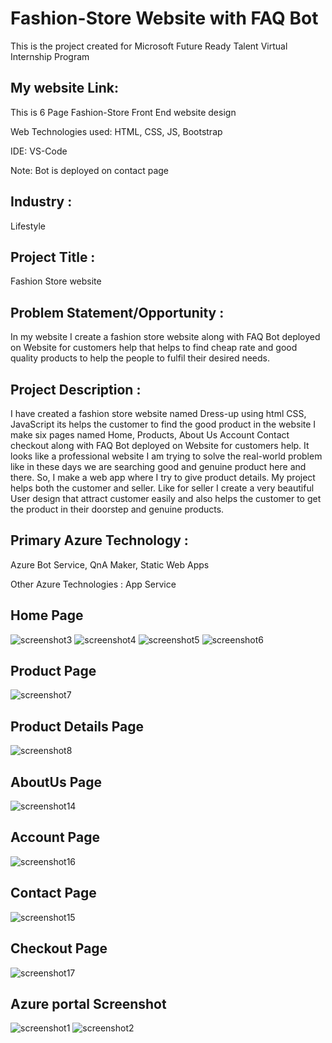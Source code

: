 # Fashion-Store Website with FAQ Bot

This is the project created for Microsoft Future Ready Talent Virtual Internship Program

## My website Link:


This is 6 Page Fashion-Store Front End website design

Web Technologies used: HTML, CSS, JS, Bootstrap

IDE: VS-Code

Note: Bot is deployed on contact page

## Industry :
Lifestyle

## Project Title :
Fashion Store website

## Problem Statement/Opportunity :
In my website I create a fashion store website along with FAQ Bot deployed on Website for customers help that helps to find cheap rate and good quality products to help the people to fulfil their desired needs.

## Project Description :
I have created a fashion store website named Dress-up using html CSS, JavaScript its helps the customer to find the good product in the website I make six pages named Home, Products, About Us Account Contact checkout along with FAQ Bot deployed on Website for customers help. It looks like a professional website I am trying to solve the real-world problem like in these days we are searching good and genuine product here and there. So, I make a web app where I try to give product details. My project helps both the customer and seller. Like for seller I create a very beautiful User design that attract customer easily and also helps the customer to get the product in their doorstep and genuine products.

## Primary Azure Technology :
Azure Bot Service, QnA Maker, Static Web Apps

Other Azure Technologies : App Service

## Home Page
![screenshot3](https://user-images.githubusercontent.com/105979237/170709423-b588ed51-3778-4c5d-963b-f936048be0c8.jpg)
![screenshot4](https://user-images.githubusercontent.com/105979237/170709475-88bff1d5-b3ac-453f-afee-226006e7f1dd.jpg)
![screenshot5](https://user-images.githubusercontent.com/105979237/170709500-0eee4835-11d6-44de-b956-a95e5e277c82.jpg)
![screenshot6](https://user-images.githubusercontent.com/105979237/170709629-ab7f0c44-706a-4dfc-b816-8a2b99ec1bad.jpg)

## Product Page
![screenshot7](https://user-images.githubusercontent.com/105979237/170709745-38d019a6-b94a-4a0b-bb59-9f1b9d167534.jpg)

## Product Details Page
![screenshot8](https://user-images.githubusercontent.com/105979237/170709801-ece802be-3b08-4969-9cde-9b35aa0fa8fa.jpg)

## AboutUs Page
![screenshot14](https://user-images.githubusercontent.com/105979237/170709900-830baa0e-282b-403c-9bdb-e51d009b158e.jpg)

## Account Page
![screenshot16](https://user-images.githubusercontent.com/105979237/170710333-5c7e5c36-5f52-4e01-b7f1-57d3040fb2aa.jpg)

## Contact Page
![screenshot15](https://user-images.githubusercontent.com/105979237/170710033-dba8c38c-6b31-4e4f-8ee3-62517d7e42c0.jpg)

## Checkout Page
![screenshot17](https://user-images.githubusercontent.com/105979237/170710098-c5298410-9f71-4a0e-bcae-69ee95c27177.jpg)

## Azure portal Screenshot
![screenshot1](https://user-images.githubusercontent.com/105979237/170710489-e691980a-65e1-4b73-a0e7-bc76f74d32f5.jpg)
![screenshot2](https://user-images.githubusercontent.com/105979237/170710513-e4202899-ecb0-42c6-81f2-136c9d0535ef.jpg)

